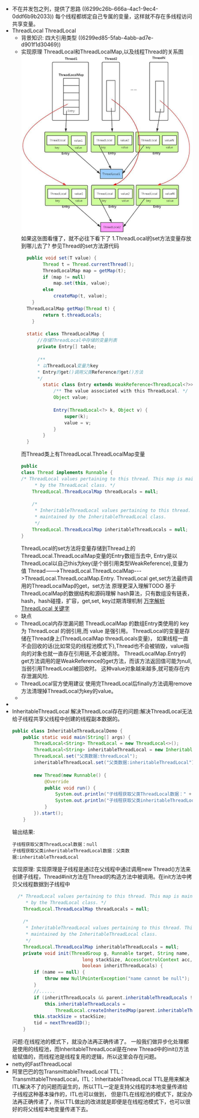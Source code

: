 - 不在并发包之列，提供了思路
  ((6299c26b-666a-4ac1-9ec4-0ddf6b9b2033)) 
  每个线程都绑定自己专属的变量，这样就不存在多线程访问共享变量。
- ThreadLocal
  ThreadLocal
	- 背景知识:
	  四大引用类型 ((6299ed85-5fab-4abb-ad7e-d901f1d30469))
	- 实现原理
	  ThreadLocal和ThreadLocalMap,以及线程Thread的关系图
	  ![image.png](../assets/image_1654255981331_0.png)
	  如果这张图看懂了，就不必往下看下了
	  1.ThreadLocal的set方法变量存放到哪儿去了?
	  参见Thread的set方法源代码
	  ```java
	  	public void set(T value) {
	          Thread t = Thread.currentThread();
	          ThreadLocalMap map = getMap(t);
	          if (map != null)
	              map.set(this, value);
	          else
	              createMap(t, value);
	      }
	  	ThreadLocalMap getMap(Thread t) {
	          return t.threadLocals;
	      }
	  
	  	static class ThreadLocalMap {
	  		//存储ThreadLocal中存储的变量列表
	  		private Entry[] table;
	  
	  		/**
	  		* 以ThreadLocal变量为key
	  		* Entry的get()调用父类Reference的get()方法
	      	*/
	          static class Entry extends WeakReference<ThreadLocal<?>> {
	              /** The value associated with this ThreadLocal. */
	              Object value;
	  
	              Entry(ThreadLocal<?> k, Object v) {
	                  super(k);
	                  value = v;
	              }
	          }
	  	}
	  ```
	  而Thread类上有ThreadLocal.ThreadLocalMap变量
	  ```java
	  public
	  class Thread implements Runnable {	
	  /* ThreadLocal values pertaining to this thread. This map is maintained
	       * by the ThreadLocal class. */
	      ThreadLocal.ThreadLocalMap threadLocals = null;
	  
	      /*
	       * InheritableThreadLocal values pertaining to this thread. This map is
	       * maintained by the InheritableThreadLocal class.
	       */
	      ThreadLocal.ThreadLocalMap inheritableThreadLocals = null;
	  }
	  ```
	  ThreadLocal的set方法将变量存储到Thread上的ThreadLocal.ThreadLocalMap变量的Entry数组当去中,
	  Entry是以ThreadLocal以自己this为key(是个弱引用类型WeakReference),变量为值
	  Thread--->ThreadLocal.ThreadLocalMap--->ThreadLocal.ThreadLocalMap.Entry.
	  ThreadLocal get,set方法最终调用的ThreadLocalMap的get，set方法
	  原理更深入理解TODO
	  基于ThreadLocalMap的数据结构和源码理解
	  hash算法，只有数组没有链表，hash，hash碰撞，扩容，get,set,
	  key过期清理机制
	  [万字解析 ThreadLocal 关键字](https://javaguide.cn/java/concurrent/threadlocal.html#%E5%89%8D%E8%A8%80)
	- 缺点
	- ThreadLocal内存泄漏问题
	  ThreadLocalMap 的数组Entry类使用的 key 为 ThreadLocal 的弱引用,而 value 是强引用。
	  ThreadLocal的变量是存储在Thread身上(ThreadLocalMap threadLocals变量)，
	  如果线程一直不会回收的话(比如常见的线程池模式下),Thread也不会被销毁，value指向的对象也就一直存在引用链,不会被消除。
	  ThreadLocalMap.Entry的get方法调用的是WeakReference的get方法，而该方法返回值可能为null,当弱引用ThreadLocal被回收时。
	  这种value对象越来越多,就可能存在内存泄漏风险.
	- ThreadLocal官方使用建议
	  使用完ThreadLocal后finally方法调用remove方法清理掉ThreadLocal为key的value。
	-
-
- InheritableThreadLocal
  解决ThreadLocal存在的问题:解决ThreadLocal无法给子线程共享父线程中创建的线程副本数据的。
  ```java
  public class InheritableThreadLocalDemo {
      public static void main(String[] args) {
          ThreadLocal<String> ThreadLocal = new ThreadLocal<>();
          ThreadLocal<String> inheritableThreadLocal = new InheritableThreadLocal<>();
          ThreadLocal.set("父类数据:threadLocal");
          inheritableThreadLocal.set("父类数据:inheritableThreadLocal");
  
          new Thread(new Runnable() {
              @Override
              public void run() {
                  System.out.println("子线程获取父类ThreadLocal数据：" + ThreadLocal.get());
                  System.out.println("子线程获取父类inheritableThreadLocal数据：" + inheritableThreadLocal.get());
              }
          }).start();
      }
  ```
  输出结果:
  ```
  子线程获取父类ThreadLocal数据：null
  子线程获取父类inheritableThreadLocal数据：父类数据:inheritableThreadLocal
  ```
  实现原理:
  实现原理是子线程是通过在父线程中通过调用new Thread()方法来创建子线程，Thread#init方法在Thread的构造方法中被调用。在init方法中拷贝父线程数据到子线程中
  ```java
  	/* ThreadLocal values pertaining to this thread. This map is maintained
       * by the ThreadLocal class. */
      ThreadLocal.ThreadLocalMap threadLocals = null;
  
      /*
       * InheritableThreadLocal values pertaining to this thread. This map is
       * maintained by the InheritableThreadLocal class.
       */
      ThreadLocal.ThreadLocalMap inheritableThreadLocals = null;
      private void init(ThreadGroup g, Runnable target, String name,
                            long stackSize, AccessControlContext acc,
                            boolean inheritThreadLocals) {
          if (name == null) {
              throw new NullPointerException("name cannot be null");
          }
          //......
          if (inheritThreadLocals && parent.inheritableThreadLocals != null)
              this.inheritableThreadLocals =
                  ThreadLocal.createInheritedMap(parent.inheritableThreadLocals);
          this.stackSize = stackSize;
          tid = nextThreadID();
      }
  ```
  问题:在线程池的模式下，就没办法再正确传递了。
  一般我们做异步化处理都是使用的线程池，而InheritableThreadLocal是在new Thread中的init()方法给赋值的，而线程池是线程复用的逻辑，所以这里会存在问题。
- netty的FastThreadLocal
- 阿里巴巴的包TransmittableThreadLocal
  TTL：TransmittableThreadLocal，ITL：InheritableThreadLocal
  TTL是用来解决ITL解决不了的问题而诞生的，所以TTL一定是支持父线程的本地变量传递给子线程这种基本操作的，ITL也可以做到，
  但是ITL在线程池的模式下，就没办法再正确传递了，所以TTL做出的改进就是即便是在线程池模式下，也可以很好的将父线程本地变量传递下去。